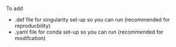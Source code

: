 To add
- .def file for singularity set-up so you can run (recommended for reproducbility)
- .yaml file for conda set-up so you can run (recommended for modifcation)
